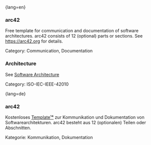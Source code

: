 {lang=en}
### arc42

Free template  for communication and documentation of software architectures.
arc42 consists of 12 (optional) parts or sections.
See <https://arc42.org> for details.

Category: Communication, Documentation


### Architecture

See [Software Architecture](#term-software-architecture)

Category: ISO-IEC-IEEE-42010



{lang=de}
### arc42

Kostenloses [Template](http://arc42.org/)[¹⁴](#_bookmark34) zur
Kommunikation und Dokumentation von Softwarearchitekturen. arc42
besteht aus 12 (optionalen) Teilen oder Abschnitten.

Kategorie: Kommunikation, Dokumentation